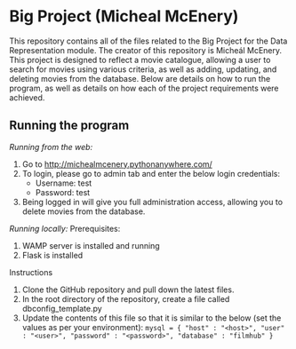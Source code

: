 # Big Project (Micheal McEnery) #
This repository contains all of the files related to the Big Project for the Data Representation module. The creator of this repository is Micheál McEnery. This project is designed to reflect a movie catalogue, allowing a user to search for movies using various criteria, as well as adding, updating, and deleting movies from the database.
Below are details on how to run the program, as well as details on how each of the project requirements were achieved.

## Running the program ##
_Running from the web:_
  1.	Go to http://michealmcenery.pythonanywhere.com/
  2.  To login, please go to admin tab and enter the below login credentials:
        * Username: test
        * Password: test
  3.  Being logged in will give you full administration access, allowing you to delete movies from the database.

_Running locally:_
Prerequisites: 
  1.	WAMP server is installed and running
  2.	Flask is installed

Instructions
  1.	Clone the GitHub repository and pull down the latest files.
  2.	In the root directory of the repository, create a file called dbconfig_template.py
  3.	Update the contents of this file so that it is similar to the below (set the values as per your environment):
        `mysql = {
          "host" : "<host>",
          "user" : "<user>",
          "password" : "<password>",
          "database" : "filmhub"
        }`

